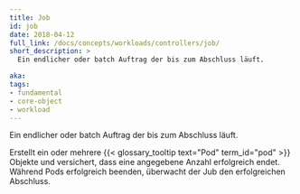 ```yaml
---
title: Job
id: job
date: 2018-04-12
full_link: /docs/concepts/workloads/controllers/job/
short_description: >
  Ein endlicher oder batch Auftrag der bis zum Abschluss läuft.

aka: 
tags:
- fundamental
- core-object
- workload
---
```

 Ein endlicher oder batch Auftrag der bis zum Abschluss läuft.

<!--more--> 

Erstellt ein oder mehrere {{< glossary_tooltip text="Pod" term_id="pod" >}} Objekte und versichert, dass eine angegebene Anzahl erfolgreich endet. Während Pods erfolgreich beenden, überwacht der Jub den erfolgreichen Abschluss.

